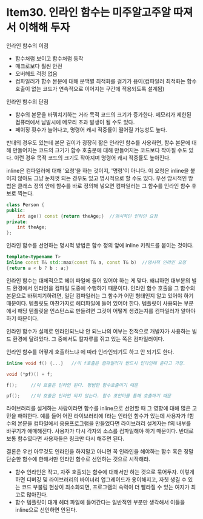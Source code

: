 # Item30. 인라인 함수는 미주알고주알 따져서 이해해 두자
인라인 함수의 이점
+ 함수처럼 보이고 함수처럼 동작
+ 매크로보다 훨씬 안전
+ 오버헤드 걱정 없음
+ 컴파일러가 함수 본문에 대해 문맥별 최적화를 걸기가 용이(컴파일러 최적화는 함수 호출이 없는 코드가 연속적으로 이어지는 구간에 적용되도록 설계됨)

인라인 함수의 단점
+ 함수의 본문을 바꿔치기하는 거라 목적 코드의 크기가 증가한다. 메모리가 제한된 컴퓨터에서 남발시에 메모리 초과 발생이 될 수도 있다.
+ 페이징 횟수가 늘어나고, 명령어 캐시 적중률이 떨어질 가능성도 높다.

반대의 경우도 있는데 본문 길이가 굉장히 짧은 인라인 함수를 사용하면, 함수 본문에 대해 만들어지는 코드의 크기가 함수 호출문에 대해 만들어지는 코드보다 작아질 수도 있다. 이런 경우 목적 코드의 크기도 작아지며 명령어 캐시 적중률도 높아진다.

inline은 컴파일러에 대해 '요청'을 하는 것이지, '명령'이 아니다. 이 요청은 inline을 붙이지 않아도 그냥 눈치껏 되는 경우도 있고 명시적으로 할 수도 있다. 우선 암시적인 방법은 클래스 정의 안에 함수를 바로 정의해 넣으면 컴파일러는 그 함수를 인라인 함수 후보로 찍는다.
```cpp
class Person {
public:
	int age() const {return theAge;}  //암시적인 인라인 요청
private:
	int theAge;	
};
```

인라인 함수를 선언하는 명시적 방법은 함수 정의 앞에 inline 키워드를 붙이는 것이다.
```cpp
template<typename T>
inline const T& std::max(const T& a, const T& b)  //명시적 인라인 요청
{return a < b ? b : a;}
```

인라인 함수는 대체적으로 헤더 파일에 들어 있어야 하는 게 맞다. 왜냐하면 대부분의 빌드 환경에서 인라인을 컴파일 도중에 수행하기 때문이다. 인라인 함수 호출을 그 함수의 본문으로 바꿔치기하려면, 일단 컴파일러는 그 함수가 어떤 형태인지 알고 있어야 하기 때문이다. 
템플릿도 마찬가지로 헤더파일에 들어 있어야 한다. 템플릿이 사용되는 부분에서 해당 템플릿을 인스턴스로 만들려면 그것이 어떻게 생겼는지를 컴파일러가 알아야하기 때문이다.

인라인 함수가 실제로 인라인되느냐 안 되느냐의 여부는 전적으로 개발자가 사용하는 빌드 환경에 달려있다. 그 중에서도 칼자루를 쥐고 있는 쪽은 컴파일러이다. 

인라인 함수를 어떻게 호출하느냐 에 따라 인라인되기도 하고 안 되기도 한다.
```cpp
inline void f() {...}   //이 f호출은 컴파일러가 반드시 인라인해 준다고 가정.

void (*pf)() = f;

f();     //이 호출은 인라인 된다. 평범한 함수호출이기 때문

pf();    //이 호출은 인라인 되지 않는다. 함수 포인터를 통해 호출하기 때문
```

라이브러리를 설계하는 사람이라면 함수를 inline으로 선언할 때 그 영향에 대해 많은 고민을 해야한다. 예를 들어 어떤 라이브러리에 f라는 인라인 함수가 있는데 사용자가 f함수의 본문을 컴파일에서 응용프로그램을 만들었다면 라이브러리 설계자는 f의 내부를 바꾸기가 애매해진다. 사용자가 다시 각자의 소스를 컴파일해야 하기 때문이다. 반대로 보통 함수였다면 사용자들은 링크만 다시 해주면 된다.

결론은 우선 아무것도 인라인을 하지말고 아니면 꼭 인라인을 해야하는 함수 혹은 정말 단순한 함수에 한해서만 인라인 함수로 선언하는 것으로 시작해라.


+ 함수 인라인은 작고, 자주 호출되는 함수에 대해서만 하는 것으로 묶어두자. 이렇게 하면 디버깅 및 라이브러리의 바이너리 업그레이드가 용이해지고, 자칫 생길 수 있는 코드 부불림 현상이 최소화되면, 프로그램의 속력이 더 빨라질 수 있는 여지가 최고로 많아진다.
+ 함수 템플릿이 대개 헤더 파일에 들어간다는 일반적인 부분만 생각해서 이들을 inline으로 선언하면 안된다.